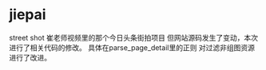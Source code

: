 # jiepai
street shot
崔老师视频里的那个今日头条街拍项目
但网站源码发生了变动，本次进行了相关代码的修改。
具体在parse_page_detail里的正则
对过滤非组图资源进行了改进。
